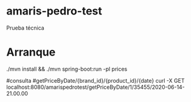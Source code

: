 # amaris-pedro-test
Prueba técnica

# Arranque
./mvn install && ./mvn spring-boot:run -pl prices

#consulta
#getPriceByDate/{brand_id}/{product_id}/{date}
curl -X GET localhost:8080/amarispedrotest/getPriceByDate/1/35455/2020-06-14-21.00.00


